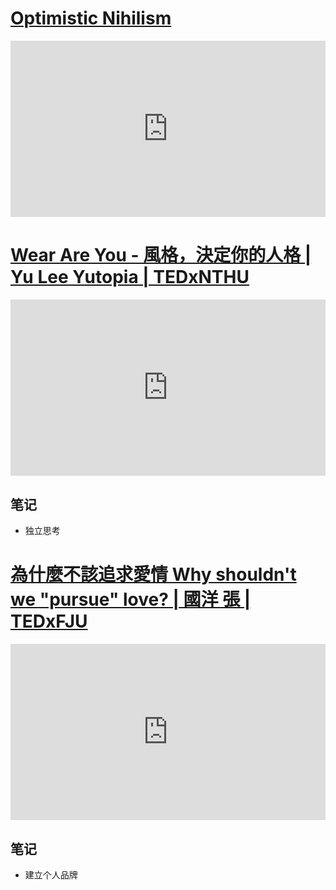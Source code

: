 # [Optimistic Nihilism](https://www.youtube.com/watch?v=MBRqu0YOH14)

<div style="position: relative; padding: 28% 50%;">
  <div style="position: absolute; width: 100%; height: 100%; left: 0; top: 0;">
    <iframe width="100%" height="100%" src="https://www.youtube.com/embed/MBRqu0YOH14" frameborder="0" allow="accelerometer; autoplay; encrypted-media; gyroscope; picture-in-picture" allowfullscreen></iframe>
  </div>
</div>

# [Wear Are You - 風格，決定你的人格 | Yu Lee Yutopia | TEDxNTHU](https://www.youtube.com/watch?v=YQKWd5e1TH0)

<div style="position: relative; padding: 28% 50%;">
  <div style="position: absolute; width: 100%; height: 100%; left: 0; top: 0;">
    <iframe width="100%" height="100%" src="https://www.youtube.com/embed/YQKWd5e1TH0" frameborder="0" allow="accelerometer; autoplay; encrypted-media; gyroscope; picture-in-picture" allowfullscreen></iframe>
  </div>
</div>

## 笔记

- 独立思考

# [為什麼不該追求愛情 Why shouldn't we "pursue" love? | 國洋 張 | TEDxFJU](https://www.youtube.com/watch?v=O2ucDApdbvs&t=178s)

<div style="position: relative; padding: 28% 50%;">
  <div style="position: absolute; width: 100%; height: 100%; left: 0; top: 0;">
    <iframe width="100%" height="100%" src="https://www.youtube.com/embed/O2ucDApdbvs" frameborder="0" allow="accelerometer; autoplay; encrypted-media; gyroscope; picture-in-picture" allowfullscreen></iframe>
  </div>
</div>

## 笔记

- 建立个人品牌
